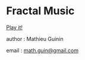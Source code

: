 Fractal Music
=============


[Play it!](http://aekuo.com/mathieu/portfolio/graph_music/GraphMusic.html)

author : Mathieu Guinin

email : math.guin@gmail.com

